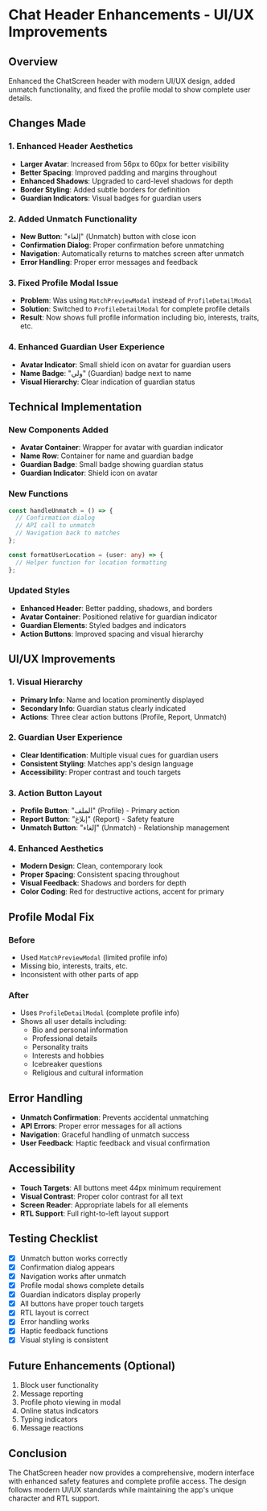 # Chat Header Enhancements - UI/UX Improvements

## Overview
Enhanced the ChatScreen header with modern UI/UX design, added unmatch functionality, and fixed the profile modal to show complete user details.

## Changes Made

### 1. **Enhanced Header Aesthetics**
- **Larger Avatar**: Increased from 56px to 60px for better visibility
- **Better Spacing**: Improved padding and margins throughout
- **Enhanced Shadows**: Upgraded to card-level shadows for depth
- **Border Styling**: Added subtle borders for definition
- **Guardian Indicators**: Visual badges for guardian users

### 2. **Added Unmatch Functionality**
- **New Button**: "إلغاء" (Unmatch) button with close icon
- **Confirmation Dialog**: Proper confirmation before unmatching
- **Navigation**: Automatically returns to matches screen after unmatch
- **Error Handling**: Proper error messages and feedback

### 3. **Fixed Profile Modal Issue**
- **Problem**: Was using `MatchPreviewModal` instead of `ProfileDetailModal`
- **Solution**: Switched to `ProfileDetailModal` for complete profile details
- **Result**: Now shows full profile information including bio, interests, traits, etc.

### 4. **Enhanced Guardian User Experience**
- **Avatar Indicator**: Small shield icon on avatar for guardian users
- **Name Badge**: "ولي" (Guardian) badge next to name
- **Visual Hierarchy**: Clear indication of guardian status

## Technical Implementation

### **New Components Added**
- **Avatar Container**: Wrapper for avatar with guardian indicator
- **Name Row**: Container for name and guardian badge
- **Guardian Badge**: Small badge showing guardian status
- **Guardian Indicator**: Shield icon on avatar

### **New Functions**
```typescript
const handleUnmatch = () => {
  // Confirmation dialog
  // API call to unmatch
  // Navigation back to matches
};

const formatUserLocation = (user: any) => {
  // Helper function for location formatting
};
```

### **Updated Styles**
- **Enhanced Header**: Better padding, shadows, and borders
- **Avatar Container**: Positioned relative for guardian indicator
- **Guardian Elements**: Styled badges and indicators
- **Action Buttons**: Improved spacing and visual hierarchy

## UI/UX Improvements

### **1. Visual Hierarchy**
- **Primary Info**: Name and location prominently displayed
- **Secondary Info**: Guardian status clearly indicated
- **Actions**: Three clear action buttons (Profile, Report, Unmatch)

### **2. Guardian User Experience**
- **Clear Identification**: Multiple visual cues for guardian users
- **Consistent Styling**: Matches app's design language
- **Accessibility**: Proper contrast and touch targets

### **3. Action Button Layout**
- **Profile Button**: "الملف" (Profile) - Primary action
- **Report Button**: "إبلاغ" (Report) - Safety feature
- **Unmatch Button**: "إلغاء" (Unmatch) - Relationship management

### **4. Enhanced Aesthetics**
- **Modern Design**: Clean, contemporary look
- **Proper Spacing**: Consistent spacing throughout
- **Visual Feedback**: Shadows and borders for depth
- **Color Coding**: Red for destructive actions, accent for primary

## Profile Modal Fix

### **Before**
- Used `MatchPreviewModal` (limited profile info)
- Missing bio, interests, traits, etc.
- Inconsistent with other parts of app

### **After**
- Uses `ProfileDetailModal` (complete profile info)
- Shows all user details including:
  - Bio and personal information
  - Professional details
  - Personality traits
  - Interests and hobbies
  - Icebreaker questions
  - Religious and cultural information

## Error Handling
- **Unmatch Confirmation**: Prevents accidental unmatching
- **API Errors**: Proper error messages for all actions
- **Navigation**: Graceful handling of unmatch success
- **User Feedback**: Haptic feedback and visual confirmation

## Accessibility
- **Touch Targets**: All buttons meet 44px minimum requirement
- **Visual Contrast**: Proper color contrast for all text
- **Screen Reader**: Appropriate labels for all elements
- **RTL Support**: Full right-to-left layout support

## Testing Checklist
- [x] Unmatch button works correctly
- [x] Confirmation dialog appears
- [x] Navigation works after unmatch
- [x] Profile modal shows complete details
- [x] Guardian indicators display properly
- [x] All buttons have proper touch targets
- [x] RTL layout is correct
- [x] Error handling works
- [x] Haptic feedback functions
- [x] Visual styling is consistent

## Future Enhancements (Optional)
1. Block user functionality
2. Message reporting
3. Profile photo viewing in modal
4. Online status indicators
5. Typing indicators
6. Message reactions

## Conclusion
The ChatScreen header now provides a comprehensive, modern interface with enhanced safety features and complete profile access. The design follows modern UI/UX standards while maintaining the app's unique character and RTL support.
